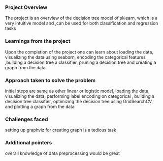 ### Project Overview

 The project is an overview of the decision tree model of sklearn, which is a very intuitive model and ,can be used for both classification and regression tasks


### Learnings from the project

 Upon the completion of the project one can learn about loading the data, visualizing the data using seaborn, encoding the categorical features ,building a decision tree a classifier, pruning a decision tree and creating a graph from the data


### Approach taken to solve the problem

 initial steps are same as other linear or logistic model, loading the data, visualizing the data, performing label encoding on categorical , building a decision tree classifier, optimizing the decision tree using GridSearchCV and plotting a graph from the data


### Challenges faced

 setting up graphviz for creating graph is a tedious task


### Additional pointers

 overall knowledge of data preprocessing would be great


